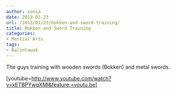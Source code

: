 ```yaml
---
author: sonia
date: 2013-01-23
url: /2013/01/23/bokken-and-sword-training/
title: Bokken and Sword Training
categories:
- Martial Arts
tags:
- Balintawak
---
```


The guys training with wooden swords (Bokken) and metal swords.

<!--more-->

[youtube=http://www.youtube.com/watch?v=xETBPYwqXMI&feature;=youtu.be]
